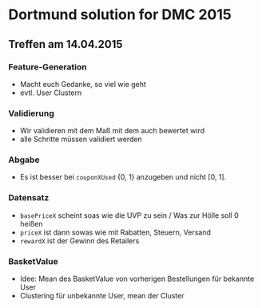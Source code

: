 # Dortmund solution for DMC 2015

## Treffen am 14.04.2015

### Feature-Generation
* Macht euch Gedanke, so viel wie geht
* evtl. User Clustern

### Validierung
* Wir validieren mit dem Maß mit dem auch bewertet wird
* alle Schritte müssen validiert werden

### Abgabe

* Es ist besser bei `couponXUsed` {0, 1} anzugeben und nicht [0, 1].

### Datensatz

* `basePriceX` scheint soas wie die UVP zu sein / Was zur Hölle soll 0 heißen
* `priceX` ist dann sowas wie mit Rabatten, Steuern, Versand
* `rewardX` ist der Gewinn des Retailers 


### BasketValue

* Idee: Mean des BasketValue von vorherigen Bestellungen für bekannte User
* Clustering für unbekannte User, mean der Cluster
